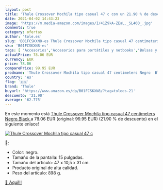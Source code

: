 ```yaml
---
layout: post
title: 'Thule Crossover Mochila tipo casual 47 c con un 21.90 % de descuento'
date: 2021-04-02 14:43:23
image: 'https://m.media-amazon.com/images/I/41Z9kA-ZEaL._SL400_.jpg'
comments: true
category: ofertas
author: 'tole.es'
slug: 'B01FCSKXN8-es Thule Crossover Mochila tipo casual 47 centimeters Negro...'
sku: 'B01FCSKXN8-es'
tags: [ 'Accesorios','Accesorios para portátiles y netbooks','Bolsas y fundas para portátiles y netbooks','Equipaje','Informática','Mochilas','Mochilas para portátiles y netbooks','Mochilas tipo casual','mochila','thule', ]
actualPrice: 78.06 EUR
currency: EUR
price: 78.06
comparePrice: 99.95 EUR
prodname: 'Thule Crossover Mochila tipo casual 47 centimeters Negro  Black '
country: 'es'
flag: '🇪🇸'
brand: 'Thule'
buyurl: 'https://www.amazon.es/dp/B01FCSKXN8/?tag=tolees-21'
descuento: '21.90'
average: '62.775'
---
```


En este momento está [Thule Crossover Mochila tipo casual 47 centimeters Negro  Black ](https://www.amazon.es/dp/B01FCSKXN8/?tag=tolees-21) a 78.06 EUR (original: 99.95 EUR) (21.90 %  de descuento) en el siguiente enlace!

[![Thule Crossover Mochila tipo casual 47 c](https://m.media-amazon.com/images/I/41Z9kA-ZEaL._SL400_.jpg)](https://www.amazon.es/dp/B01FCSKXN8/?tag=tolees-21)

🔎:

- Color: negro.
- Tamaño de la pantalla: 15 pulgadas.
- Tamaño del artículo: 47 x 10,5 x 31 cm.
- Producto original de alta calidad.
- Peso del artículo: 898 g.

[🛒 Aquí!!!](https://www.amazon.es/dp/B01FCSKXN8/?tag=tolees-21)
